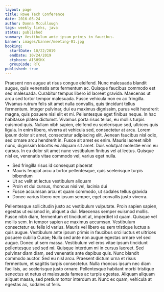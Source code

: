 ```yaml
---
layout: page
title: Rowe Tech Conference
date: 2016-05-24
author: Donna Mccullough
tags: weekly links, java
status: published
summary: Vestibulum ante ipsum primis in faucibus.
banner: images/banner/meeting-01.jpg
booking:
  startDate: 10/22/2019
  endDate: 10/24/2019
  ctyhocn: AISHSHX
  groupCode: RTC
published: true
---
```

Praesent non augue at risus congue eleifend. Nunc malesuada blandit augue, quis venenatis ante fermentum ac. Quisque faucibus commodo est sed malesuada. Curabitur tempus libero id laoreet gravida. Maecenas ut arcu sed tortor tempor malesuada. Fusce vehicula non ex ac fringilla. Vivamus rutrum felis sit amet nulla convallis, quis tincidunt tellus fermentum. Integer pulvinar, dui eu maximus dignissim, purus velit hendrerit magna, quis posuere nisl elit et mi.
Pellentesque eget finibus neque. In hac habitasse platea dictumst. Vivamus porta risus tellus, eu mollis turpis euismod quis. Nullam nibh sapien, eleifend eu scelerisque sed, ultrices quis ligula. In enim libero, viverra at vehicula sed, consectetur at arcu. Lorem ipsum dolor sit amet, consectetur adipiscing elit. Aenean faucibus nisl odio, sed ornare arcu hendrerit in. Fusce sit amet ex enim. Mauris laoreet nibh nunc, dignissim lobortis ex aliquam sit amet. Duis volutpat molestie enim eu cursus. In eu dolor sit amet nunc vestibulum finibus vel at lectus. Quisque nisl ex, venenatis vitae commodo vel, varius eget nulla.

* Sed fringilla risus id consequat placerat
* Mauris feugiat arcu a tortor pellentesque, quis scelerisque turpis bibendum
* Ut ac velit at lectus vestibulum aliquam
* Proin et dui cursus, rhoncus nisi vel, lacinia dui
* Fusce accumsan arcu et quam commodo, ut sodales tellus gravida
* Donec varius libero nec ipsum semper, eget convallis justo viverra.

Pellentesque sollicitudin justo ac vestibulum vulputate. Proin sapien sapien, egestas ut euismod in, aliquet a dui. Maecenas semper euismod mollis. Fusce nibh diam, fermentum et tincidunt at, imperdiet id quam. Quisque vel mollis sem. In tempor sapien ac maximus accumsan. Vestibulum consectetur eu felis id varius.
Mauris vel libero eu sem tristique luctus a quis augue. Vestibulum ante ipsum primis in faucibus orci luctus et ultrices posuere cubilia Curae; Nulla sed ante non augue egestas ornare vel sed augue. Donec ut sem massa. Vestibulum vel eros vitae ipsum tincidunt pellentesque sed sed mi. Quisque interdum mi in cursus laoreet. Sed pulvinar diam diam, sed venenatis ante dapibus quis. Nunc blandit commodo auctor. Sed eu nisl arcu. Praesent dictum urna et risus fermentum, et sagittis turpis consectetur. Nulla rhoncus ipsum nec diam facilisis, ac scelerisque justo ornare. Pellentesque habitant morbi tristique senectus et netus et malesuada fames ac turpis egestas. Aliquam aliquam aliquet massa, sed pretium tortor interdum at. Nunc ex quam, vehicula at egestas ac, sodales ut felis.

